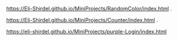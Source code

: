https://Eli-Shirdel.github.io/MiniProjects/RandomColor/index.html
.

https://Eli-Shirdel.github.io/MiniProjects/Counter/index.html
.

https://eli-shirdel.github.io/MiniProjects/purple-Login/index.html
